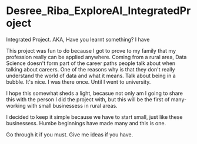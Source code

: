 # Desree_Riba_ExploreAI_IntegratedProject
Integrated Project. AKA, Have you learnt something? I have 


This project was fun to do because I got to prove to my family that my profession really can be applied anywhere. Coming from a rural area, Data Science doesn't form part of the career paths people talk about when talking about careers. One of the reasons why is that they don't really understand the world of data and what it means. Talk about being in a bubble. It's nice. I was there once. Until I went to university.

I hope this somewhat sheds a light, becasue not only am I going to share this with the person I did the project with, but this will be the first of many- working with small businessess in rural areas.

I decided to keep it simple because we have to start small, just like these businessess. Humbe beginnings have made many and this is one.

Go through it if you must. Give me ideas if you have.
